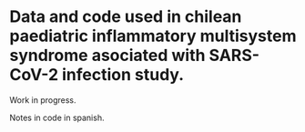 # Data and code used in chilean paediatric inflammatory multisystem syndrome asociated with SARS-CoV-2 infection study.
Work in progress.

Notes in code in spanish.
